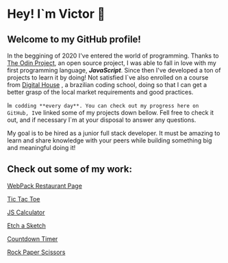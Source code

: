 # Hey! I`m Victor 👋

## Welcome to my GitHub profile!

In the beggining of 2020 I've entered the world of programming. Thanks to [The Odin Project](theodinproject.com/home), an open source project, I was able to fall in love with my first programming language, **_JavaScript_**. Since then I've developed a ton of projects to learn it by doing! Not satisfied I`ve also enrolled on a course from [Digital House](https://www.digitalhouse.com/) , a brazilian coding school, doing so that I can get a better grasp of the local market requirements and good practices.

I`m codding **every day**. You can check out my progress here on GitHub, I`ve linked some of my projects down bellow. Fell free to check it out, and if necessary I`m at your disposal to answer any questions.

My goal is to be hired as a junior full stack developer. It must be amazing to learn and share knowledge with your peers while building something big and meaningful doing it!

## Check out some of my work:

[WebPack Restaurant Page](https://vhforbes.github.io/restaurantWebpack/)

[Tic Tac Toe ](https://github.com/vhforbes/ticTacToe)

[JS Calculator](https://github.com/vhforbes/theCalculator)

[Etch a Sketch ](https://github.com/vhforbes/etchASketch)

[Countdown Timer ](https://github.com/vhforbes/countdownTimer)

[Rock Paper Scissors](https://github.com/vhforbes/rockPaperScissors)
